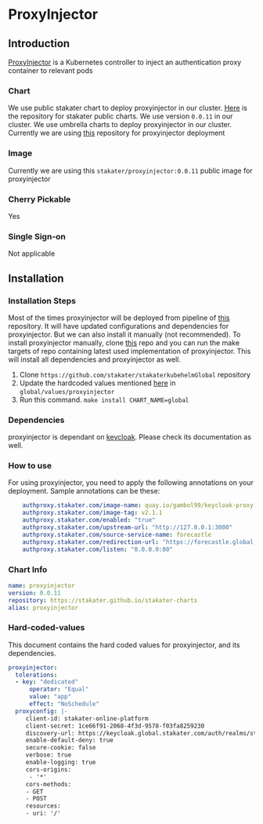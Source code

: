 # ProxyInjector

## Introduction

[ProxyInjector](https://github.com/stakater/proxyinjector) is a Kubernetes controller to inject an authentication proxy container to relevant pods

### Chart

We use public stakater chart to deploy proxyinjector in our cluster. [Here](https://github.com/stakater/stakater-charts/tree/master/docs) is the repository for stakater public charts. We use version `0.0.11` in our cluster. We use umbrella charts to deploy proxyinjector in our cluster. Currently we are using [this](https://github.com/stakater/stakaterkubehelmGlobal) repository for proxyinjector deployment

### Image

Currently we are using this `stakater/proxyinjector:0.0.11` public image for proxyinjector

### Cherry Pickable

Yes

### Single Sign-on

Not applicable

## Installation

### Installation Steps

Most of the times proxyinjector will be deployed from pipeline of [this](https://github.com/stakater/stakaterkubehelmGlobal) repository. It will have updated configurations and dependencies for proxyinjector. But we can also install it manually (not recommended). To install proxyinjector manually, clone [this](https://github.com/stakater/stakaterkubehelmGlobal) repo and you can run the make targets of repo containing latest used implementation of proxyinjector. This will install all dependencies and proxyinjector as well.

1. Clone `https://github.com/stakater/stakaterkubehelmGlobal` repository
2. Update the hardcoded values mentioned [here](#Hard-coded-values) in `global/values/proxyinjector`
3. Run this command. `make install CHART_NAME=global`

### Dependencies

proxyinjector is dependant on [keycloak](https://playbook.stakater.com/content/tools/global/keycloak/developer-documentation.html). Please check its documentation as well. 

### How to use 

For using proxyinjector, you need to apply the following annotations on your deployment. Sample annotations can be these:

```yaml
    authproxy.stakater.com/image-name: quay.io/gambol99/keycloak-proxy
    authproxy.stakater.com/image-tag: v2.1.1
    authproxy.stakater.com/enabled: "true"
    authproxy.stakater.com/upstream-url: "http://127.0.0.1:3000"
    authproxy.stakater.com/source-service-name: forecastle
    authproxy.stakater.com/redirection-url: "https://forecastle.global.stakater.com"
    authproxy.stakater.com/listen: "0.0.0.0:80"
```

### Chart Info

```yaml
name: proxyinjector
version: 0.0.11
repository: https://stakater.github.io/stakater-charts 
alias: proxyinjector
```

### Hard-coded-values

This document contains the hard coded values for proxyinjector, and its dependencies.

```yaml
proxyinjector:
  tolerations: 
  - key: "dedicated"
      operator: "Equal"
      value: "app"
      effect: "NoSchedule"
  proxyconfig: |-
     client-id: stakater-online-platform
     client-secret: 1ce66f91-2068-4f3d-9578-f03fa8259230
     discovery-url: https://keycloak.global.stakater.com/auth/realms/stakater
     enable-default-deny: true
     secure-cookie: false
     verbose: true
     enable-logging: true
     cors-origins:
      - '*'
     cors-methods:
     - GET
     - POST
     resources:
     - uri: '/'
```
